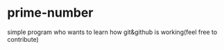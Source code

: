 # prime-number
simple program who wants to learn how git&amp;github is working(feel free to contribute)
